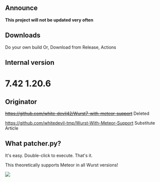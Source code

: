 ## Announce
**This project will not be updated very often**

## Downloads

Do your own build
Or,
Download from Release, Actions

## Internal version
# 7.42  1.20.6

## Originator
~~https://github.com/white-devil42/Wurst7-with-meteor-support~~ Deleted

https://github.com/whitedevil-tmp/Wurst-With-Meteor-Support Substitute Article


<!-- ## TODO:
In the future, we would like to create something that can automatically retrieve the latest version and apply patches.

-->
## What patcher.py?

It's easy. Double-click to execute. That's it.

This theoretically supports Meteor in all Wurst versions!

<img src="https://i.imgur.com/kfCKj82.png" style="display: block; margin: auto;" />
